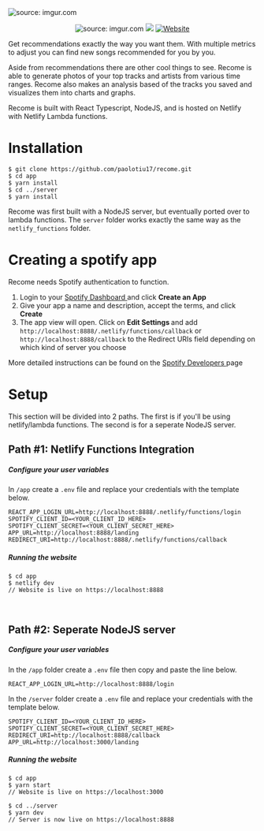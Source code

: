 <img src="https://i.imgur.com/qSi9W5J.png" title="source: imgur.com" />

<p align="center">
  <img src="https://img.shields.io/github/v/release/paolotiu17/recome" title="source: imgur.com" />
  <a href="https://codeclimate.com/github/paolotiu17/recome/maintainability"><img src="https://api.codeclimate.com/v1/badges/df29e23aa3d74606e675/maintainability" /></a>
  <a href="https://recome.netlify.app">
 <img alt="Website" src="https://img.shields.io/website?url=https%3A%2F%2Frecome.netlify.app">
  </a>
</p>

Get recommendations exactly the way you want them. With multiple metrics to adjust you can find new songs recommended for you by you.

Aside from recommendations there are other cool things to see. Recome is able to generate photos of your top tracks and artists from various time ranges. Recome also makes an analysis based of the tracks you saved and visualizes them into charts and graphs.

Recome is built with React Typescript, NodeJS, and is hosted on Netlify with Netlify Lambda functions.

# Installation

```
$ git clone https://github.com/paolotiu17/recome.git
$ cd app
$ yarn install
$ cd ../server
$ yarn install
```

Recome was first built with a NodeJS server, but eventually ported over to lambda functions. The `server` folder works exactly the same way as the `netlify_functions` folder.

# Creating a spotify app

Recome needs Spotify authentication to function.

<ol>
    <li>
    Login to your <a href="https://developer.spotify.com/dashboard/applications"> Spotify Dashboard </a> and click <strong>  Create an App </strong>
    </li>
    <li>
        Give your app a name and description, accept the terms, and click
        <strong> Create </strong>
    </li>
    <li>
    The app view will open. Click on <strong>  Edit Settings </strong> and add <code>http://localhost:8888/.netlify/functions/callback</code> or <code>http://localhost:8888/callback</code> to the Redirect URIs field depending on which kind of server you choose
    </li>
</ol>
More detailed instructions can be found on the <a href="https://developer.spotify.com/"> Spotify Developers </a> page

# Setup

This section will be divided into 2 paths. The first is if you'll be using netlify/lambda functions. The second is for a seperate NodeJS server.

## Path #1: Netlify Functions Integration

##### Configure your user variables

In `/app` create a `.env` file and replace your credentials with the template below.

```
REACT_APP_LOGIN_URL=http://localhost:8888/.netlify/functions/login
SPOTIFY_CLIENT_ID=<YOUR_CLIENT_ID_HERE>
SPOTIFY_CLIENT_SECRET=<YOUR_CLIENT_SECRET_HERE>
APP_URL=http://localhost:8888/landing
REDIRECT_URI=http://localhost:8888/.netlify/functions/callback
```

##### Running the website

```
$ cd app
$ netlify dev
// Website is live on https://localhost:8888
```

&nbsp;

## Path #2: Seperate NodeJS server

##### Configure your user variables

In the `/app` folder create a `.env` file then copy and paste the line below.

```
REACT_APP_LOGIN_URL=http://localhost:8888/login
```

In the `/server` folder create a `.env` file and replace your credentials with the template below.

```
SPOTIFY_CLIENT_ID=<YOUR_CLIENT_ID_HERE>
SPOTIFY_CLIENT_SECRET=<YOUR_CLIENT_SECRET_HERE>
REDIRECT_URI=http://localhost:8888/callback
APP_URL=http://localhost:3000/landing
```

##### Running the website

```
$ cd app
$ yarn start
// Website is live on https://localhost:3000

$ cd ../server
$ yarn dev
// Server is now live on https://localhost:8888
```
